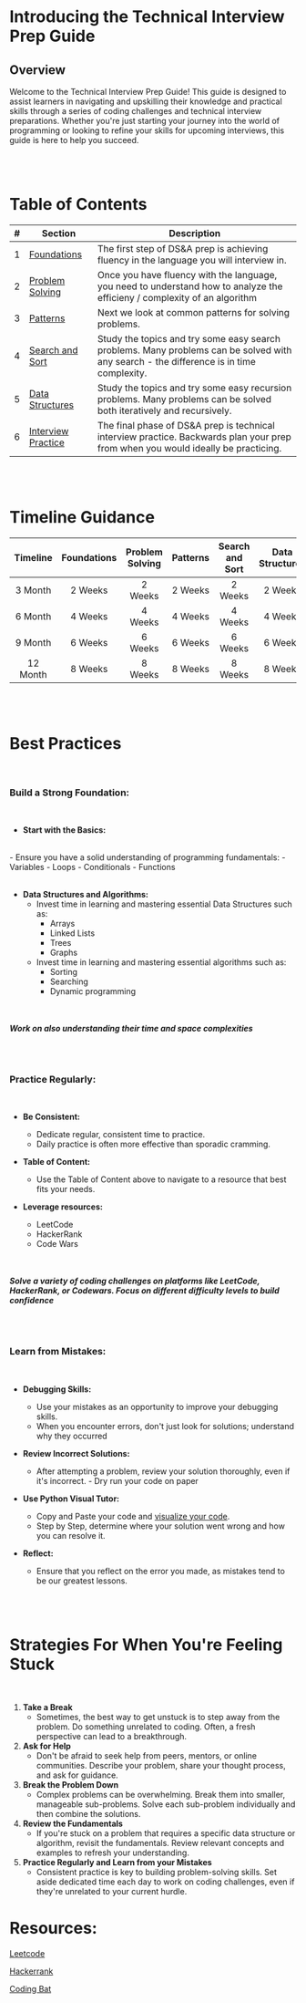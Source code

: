 # Introducing the Technical Interview Prep Guide

## Overview

Welcome to the Technical Interview Prep Guide! This guide is designed to assist learners in navigating and upskilling their knowledge and practical skills through a series of coding challenges and technical interview preparations. Whether you're just starting your journey into the world of programming or looking to refine your skills for upcoming interviews, this guide is here to help you succeed.

<br> 
<br>

# Table of Contents

| #   | Section             | Description                                   |
| --- | ------------------- | --------------------------------------------- |
| 1   | [Foundations](./1_Foundations/FOUNDATIONS.md) | The first step of DS&A prep is achieving fluency in the language you will interview in.|
| 2   | [Problem Solving](./2_Problem_Solving/PROBLEM_SOLVING.md) | Once you have fluency with the language, you need to understand how to analyze the efficieny / complexity of an algorithm |
| 3   | [Patterns](./3_Patterns/PATTERNS.md) | Next we look at common patterns for solving problems. |
| 4   | [Search and Sort](./4_%20Search_and_Sort/SEARCH_AND_SORT.md) | Study the topics and try some easy search problems.  Many problems can be solved with any search - the difference is in time complexity. |
| 5   | [Data Structures](./5_Data_Structures/DATA_STRUCTURES.md) | Study the topics and try some easy recursion problems.  Many problems can be solved both iteratively and recursively. |
| 6   | [Interview Practice](./6_Interview_Practice/INTERVIEW_PRACTICE.md) | The final phase of DS&A prep is technical interview practice. Backwards plan your prep from when you would ideally be practicing. |

<br> 
<br>

# Timeline Guidance

| Timeline | Foundations | Problem Solving  | Patterns | Search and Sort | Data Structures | Interview Practice |
| :-------: | :-------: | :-------: | :-------: | :-------: | :-------: | :-------: |
|   3 Month    |   2 Weeks      |   2 Weeks      |     2 Weeks    |   2 Weeks      |  2 Weeks       |   2 Weeks      |
|   6 Month    |   4 Weeks      |   4 Weeks      |  4 Weeks      |    4 Weeks     |   4 Weeks      |   4 Weeks      |
|   9 Month     |   6 Weeks      |   6 Weeks      |   6 Weeks      |   6 Weeks      |   6 Weeks      |   6 Weeks      |
|   12 Month     |   8 Weeks      |    8 Weeks     |    8 Weeks     |   8 Weeks      |   8 Weeks      |    8 Weeks     |

<br>
<br>

# Best Practices
<br>

### Build a Strong Foundation:
<br>

- **Start with the Basics:** 
<br>
    - Ensure you have a solid understanding of programming fundamentals:
        - Variables
        - Loops
        - Conditionals
        - Functions
<br>
<br>

- **Data Structures and Algorithms:**
    - Invest time in learning and mastering essential Data Structures such as:
        - Arrays
        - Linked Lists
        - Trees
        - Graphs 
    - Invest time in learning and mastering essential algorithms such as:
        - Sorting
        - Searching
        - Dynamic programming
    <br>
    <br>

***Work on also understanding their time and space complexities***

<br>
<br>

### Practice Regularly:
<br>

- **Be Consistent:** 
    - Dedicate regular, consistent time to practice.
    - Daily practice is often more effective than sporadic cramming.

- **Table of Content:**
    - Use the Table of Content above to navigate to a resource that best fits your needs.

- **Leverage resources:** 
    - LeetCode
    - HackerRank
    - Code Wars

    <br>
    <br>
    
 ***Solve a variety of coding challenges on platforms like LeetCode, HackerRank, or Codewars. Focus on different difficulty levels to build confidence***

 <br>
 <br>

### Learn from Mistakes:

<br>

- **Debugging Skills:**
    - Use your mistakes as an opportunity to improve your debugging skills.
    - When you encounter errors, don't just look for solutions; understand why they occurred 

- **Review Incorrect Solutions:**
    - After attempting a problem, review your solution thoroughly, even if it's incorrect. - Dry run your code on paper
- **Use Python Visual Tutor:**
    - Copy and Paste your code and [visualize your code](https://pythontutor.com/visualize.html#mode=edit).
    - Step by Step, determine where your solution went wrong and how you can resolve it. 
- **Reflect:**
    - Ensure that you reflect on the error you made, as mistakes tend to be our greatest lessons. 

<br>
<br>


# Strategies For When You're Feeling Stuck

<br>

1. **Take a Break**
     - Sometimes, the best way to get unstuck is to step away from the problem. Do something unrelated to coding. Often, a fresh perspective can lead to a breakthrough.
2. **Ask for Help**
    - Don't be afraid to seek help from peers, mentors, or online communities. Describe your problem, share your thought process, and ask for guidance. 
3. **Break the Problem Down**
    - Complex problems can be overwhelming. Break them into smaller, manageable sub-problems. Solve each sub-problem individually and then combine the solutions.
4. **Review the Fundamentals**
    - If you're stuck on a problem that requires a specific data structure or algorithm, revisit the fundamentals. Review relevant concepts and examples to refresh your understanding.
5. **Practice Regularly and Learn from your Mistakes**
    - Consistent practice is key to building problem-solving skills. Set aside dedicated time each day to work on coding challenges, even if they're unrelated to your current hurdle.

# Resources: 

[Leetcode](https://leetcode.com/)
<br>

[Hackerrank](https://www.hackerrank.com/)
<br> 

[Coding Bat](https://codingbat.com/)